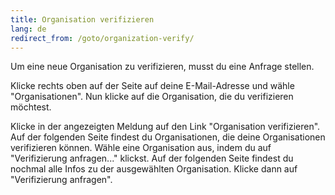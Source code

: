 ```yaml
---
title: Organisation verifizieren
lang: de
redirect_from: /goto/organization-verify/
---
```


Um eine neue Organisation zu verifizieren, musst du eine Anfrage stellen.

Klicke rechts oben auf der Seite auf deine E-Mail-Adresse und wähle "Organisationen". Nun klicke auf die Organisation, die du verifizieren möchtest.

Klicke in der angezeigten Meldung auf den Link "Organisation verifizieren". Auf der folgenden Seite findest du Organisationen, die deine Organisationen verifizieren können. Wähle eine Organisation aus, indem du auf "Verifizierung anfragen..." klickst. Auf der folgenden Seite findest du nochmal alle Infos zu der ausgewählten Organisation. Klicke dann auf "Verifizierung anfragen".

